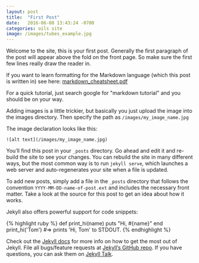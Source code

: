 ```yaml
---
layout: post
title:  "First Post"
date:   2016-06-08 13:43:24 -0700
categories: oils site
image: /images/tubes_example.jpg
---
```

Welcome to the site, this is your first post. Generally the first paragraph of the post will appear above the fold on the front page. So make sure the first few lines really draw the reader in.

If you want to learn formatting for the Markdown language (which this post is
written in) see here: [markdown_cheatsheet.pdf](http://scottboms.com/downloads/documentation/markdown_cheatsheet.pdf)

For a quick tutorial, just search google for "markdown tutorial" and you should
be on your way.

Adding images is a little trickier, but basically you just upload the image
into the images directory. Then specify the path as `/images/my_image_name.jpg`

The image declaration looks like this:

    ![alt text](/images/my_image_name.jpg)

You’ll find this post in your `_posts` directory. Go ahead and edit it and re-build the site to see your changes. You can rebuild the site in many different ways, but the most common way is to run `jekyll serve`, which launches a web server and auto-regenerates your site when a file is updated.

To add new posts, simply add a file in the `_posts` directory that follows the convention `YYYY-MM-DD-name-of-post.ext` and includes the necessary front matter. Take a look at the source for this post to get an idea about how it works.

Jekyll also offers powerful support for code snippets:

{% highlight ruby %}
def print_hi(name)
  puts "Hi, #{name}"
end
print_hi('Tom')
#=> prints 'Hi, Tom' to STDOUT.
{% endhighlight %}

Check out the [Jekyll docs][jekyll-docs] for more info on how to get the most out of Jekyll. File all bugs/feature requests at [Jekyll’s GitHub repo][jekyll-gh]. If you have questions, you can ask them on [Jekyll Talk][jekyll-talk].

[jekyll-docs]: http://jekyllrb.com/docs/home
[jekyll-gh]:   https://github.com/jekyll/jekyll
[jekyll-talk]: https://talk.jekyllrb.com/
